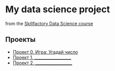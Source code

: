 # My data science project
from the [Skillfactory Data Science course](https://github.com/Mart-Againin/my_school_24)


## Проекты

* [Проект 0. Игра: Угадай число](https://github.com/Mart-Againin/my_school_24/tree/Mart-Againin/project_0)  
* [Проект 1. __________________](____)  
* [Проект 2. __________________](____)  